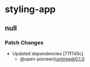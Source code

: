 # styling-app

## null

### Patch Changes

-   Updated dependencies [77f7d5c]
    -   @open-pioneer/runtime@0.1.0
